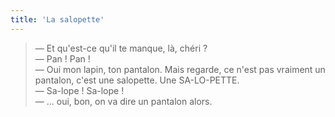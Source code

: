 ```yaml
---
title: 'La salopette'
---
```


> — Et qu'est-ce qu'il te manque, là, chéri ?  
> — Pan ! Pan !  
> — Oui mon lapin, ton pantalon. Mais regarde, ce n'est pas vraiment un pantalon, c'est une salopette. Une SA-LO-PETTE.  
> — Sa-lope ! Sa-lope !  
> — ... oui, bon, on va dire un pantalon alors.

